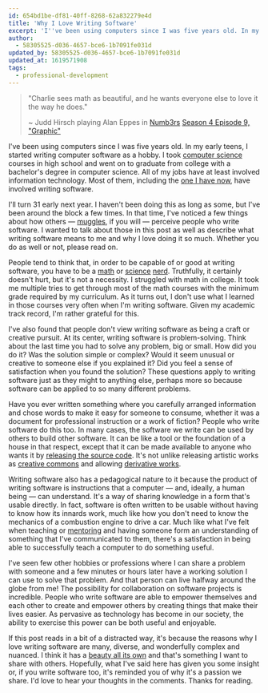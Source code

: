 ```yaml
---
id: 654bd1be-df81-40ff-8268-62a832279e4d
title: 'Why I Love Writing Software'
excerpt: 'I''ve been using computers since I was five years old. In my early teens, I started writing computer software as a hobby.'
author:
  - 58305525-d036-4657-bce6-1b7091fe031d
updated_by: 58305525-d036-4657-bce6-1b7091fe031d
updated_at: 1619571908
tags:
  - professional-development
---
```

> "Charlie sees math as beautiful, and he wants everyone else to love it the way he does."
>
> ~ Judd Hirsch playing Alan Eppes in [Numb3rs](http://www.imdb.com/title/tt0433309 "Numb3rs (TV Series 2005–2010) - IMDb") [Season 4 Episode 9, "Graphic"](http://www.imdb.com/title/tt1139210/ "'Numb3rs' Graphic (TV Episode 2007) - IMDb")

I've been using computers since I was five years old. In my early teens, I started writing computer software as a hobby. I took [computer science](http://en.wikipedia.org/wiki/Computer_science "Computer science - Wikipedia, the free encyclopedia") courses in high school and went on to graduate from college with a bachelor's degree in computer science. All of my jobs have at least involved information technology. Most of them, including the [one I have now](http://www.synacor.com/careers/ "synacor | Careers"), have involved writing software.

I'll turn 31 early next year. I haven't been doing this as long as some, but I've been around the block a few times. In that time, I've noticed a few things about how others — [muggles](http://en.wikipedia.org/wiki/Muggle#Later_usages "Muggle - Wikipedia, the free encyclopedia"), if you will — perceive people who write software. I wanted to talk about those in this post as well as describe what writing software means to me and why I love doing it so much. Whether you do as well or not, please read on.

People tend to think that, in order to be capable of or good at writing software, you have to be a [math](http://xkcd.com/435/ "xkcd: Purity") or [science](http://xkcd.com/54/ "xkcd: Science") [nerd](http://xkcd.com/747/ "xkcd: Geeks and Nerds"). Truthfully, it certainly doesn't hurt, but it's not a necessity. I struggled with math in college. It took me multiple tries to get through most of the math courses with the minimum grade required by my curriculum. As it turns out, I don't use what I learned in those courses very often when I'm writing software. Given my academic track record, I'm rather grateful for this.

I've also found that people don't view writing software as being a craft or creative pursuit. At its center, writing software is problem-solving. Think about the last time you had to solve any problem, big or small. How did you do it? Was the solution simple or complex? Would it seem unusual or creative to someone else if you explained it? Did you feel a sense of satisfaction when you found the solution? These questions apply to writing software just as they might to anything else, perhaps more so because software can be applied to so many different problems.

Have you ever written something where you carefully arranged information and chose words to make it easy for someone to consume, whether it was a document for professional instruction or a work of fiction? People who write software do this too. In many cases, the software we write can be used by others to build other software. It can be like a tool or the foundation of a house in that respect, except that it can be made available to anyone who wants it by [releasing the source code](http://en.wikipedia.org/wiki/Open_source "Open source - Wikipedia, the free encyclopedia"). It's not unlike releasing artistic works as [creative commons](http://creativecommons.org/licenses/ "About The Licenses - Creative Commons") and allowing [derivative works](http://en.wikipedia.org/wiki/Derivative_work "Derivative work - Wikipedia, the free encyclopedia").

Writing software also has a pedagogical nature to it because the product of writing software is instructions that a computer — and, ideally, a human being — can understand. It's a way of sharing knowledge in a form that's usable directly. In fact, software is often written to be usable without having to know how its innards work, much like how you don't need to know the mechanics of a combustion engine to drive a car. Much like what I've felt when teaching or [mentoring](http://phpmentoring.org/ "PHP Mentoring | Vision") and having someone form an understanding of something that I've communicated to them, there's a satisfaction in being able to successfully teach a computer to do something useful.

I've seen few other hobbies or professions where I can share a problem with someone and a few minutes or hours later have a working solution I can use to solve that problem. And that person can live halfway around the globe from me! The possibility for collaboration on software projects is incredible. People who write software are able to empower themselves and each other to create and empower others by creating things that make their lives easier. As pervasive as technology has become in our society, the ability to exercise this power can be both useful and enjoyable.

If this post reads in a bit of a distracted way, it's because the reasons why I love writing software are many, diverse, and wonderfully complex and nuanced. I think it has a [beauty all its own](http://mwop.net/blog/2012-11-17-zendcon-beautiful-software.html "My ZendCon Beautiful Software Talkphly, boy, phly") and that's something I want to share with others. Hopefully, what I've said here has given you some insight or, if you write software too, it's reminded you of why it's a passion we share. I'd love to hear your thoughts in the comments. Thanks for reading.